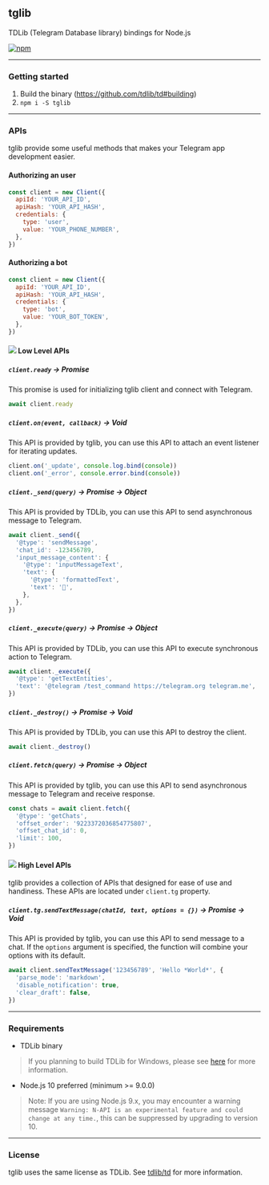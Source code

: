 ## tglib

TDLib (Telegram Database library) bindings for Node.js

[![npm](https://img.shields.io/npm/v/tglib.svg)](https://www.npmjs.com/package/tglib)

-----

### Getting started

1. Build the binary (https://github.com/tdlib/td#building)
2. `npm i -S tglib`

-----

### APIs

tglib provide some useful methods that makes your Telegram app development easier.

#### Authorizing an user

```js
const client = new Client({
  apiId: 'YOUR_API_ID',
  apiHash: 'YOUR_API_HASH',
  credentials: {
    type: 'user',
    value: 'YOUR_PHONE_NUMBER',
  },
})
```

#### Authorizing a bot

```js
const client = new Client({
  apiId: 'YOUR_API_ID',
  apiHash: 'YOUR_API_HASH',
  credentials: {
    type: 'bot',
    value: 'YOUR_BOT_TOKEN',
  },
})
```

#### ![](https://placehold.it/12/efcf39/000?text=+) Low Level APIs

##### `client.ready` -> Promise

This promise is used for initializing tglib client and connect with Telegram.

```js
await client.ready
```

##### `client.on(event, callback)` -> Void

This API is provided by tglib, you can use this API to attach an event listener for iterating updates.

```js
client.on('_update', console.log.bind(console))
client.on('_error', console.error.bind(console))
```

##### `client._send(query)` -> Promise -> Object

This API is provided by TDLib, you can use this API to send asynchronous message to Telegram.

```js
await client._send({
  '@type': 'sendMessage',
  'chat_id': -123456789,
  'input_message_content': {
    '@type': 'inputMessageText',
    'text': {
      '@type': 'formattedText',
      'text': '👻',
    },
  },
})
```

##### `client._execute(query)` -> Promise -> Object

This API is provided by TDLib, you can use this API to execute synchronous action to Telegram.

```js
await client._execute({
  '@type': 'getTextEntities',
  'text': '@telegram /test_command https://telegram.org telegram.me',
})
```

##### `client._destroy()` -> Promise -> Void

This API is provided by TDLib, you can use this API to destroy the client.

```js
await client._destroy()
```

##### `client.fetch(query)` -> Promise -> Object

This API is provided by tglib, you can use this API to send asynchronous message to Telegram and receive response.

```js
const chats = await client.fetch({
  '@type': 'getChats',
  'offset_order': '9223372036854775807',
  'offset_chat_id': 0,
  'limit': 100,
})
```

#### ![](https://placehold.it/12/3abc64/000?text=+) High Level APIs

tglib provides a collection of APIs that designed for ease of use and handiness. These APIs are located under `client.tg` property.

##### `client.tg.sendTextMessage(chatId, text, options = {})` -> Promise -> Void

This API is provided by tglib, you can use this API to send message to a chat. If the `options` argument is specified, the function will combine your options with its default.

```js
await client.sendTextMessage('123456789', 'Hello *World*', {
  'parse_mode': 'markdown',
  'disable_notification': true,
  'clear_draft': false,
})
```

-----

### Requirements

- TDLib binary
> If you planning to build TDLib for Windows, please see [here](https://github.com/c0re100/F9TelegramUtils#compile-tdlib-on-windows) for more information.
- Node.js 10 preferred (minimum >= 9.0.0)
> Note: If you are using Node.js 9.x, you may encounter a warning message `Warning: N-API is an experimental feature and could change at any time.`, this can be suppressed by upgrading to version 10.

-----

### License

tglib uses the same license as TDLib. See [tdlib/td](https://github.com/tdlib/td) for more information.
